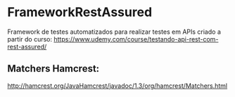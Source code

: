 # FrameworkRestAssured

Framework de testes automatizados para realizar testes em APIs criado a partir do curso: https://www.udemy.com/course/testando-api-rest-com-rest-assured/


## Matchers Hamcrest:

http://hamcrest.org/JavaHamcrest/javadoc/1.3/org/hamcrest/Matchers.html